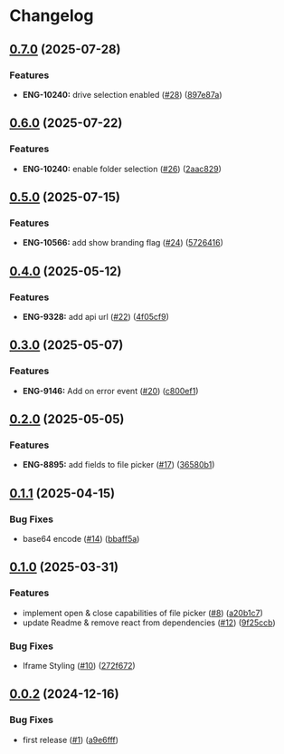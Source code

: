 # Changelog

## [0.7.0](https://github.com/StackOneHQ/file-picker/compare/file-picker-v0.6.0...file-picker-v0.7.0) (2025-07-28)


### Features

* **ENG-10240:** drive selection enabled ([#28](https://github.com/StackOneHQ/file-picker/issues/28)) ([897e87a](https://github.com/StackOneHQ/file-picker/commit/897e87ace8f6183fb51638ee819c9f4c528de526))

## [0.6.0](https://github.com/StackOneHQ/file-picker/compare/file-picker-v0.5.0...file-picker-v0.6.0) (2025-07-22)


### Features

* **ENG-10240:** enable folder selection ([#26](https://github.com/StackOneHQ/file-picker/issues/26)) ([2aac829](https://github.com/StackOneHQ/file-picker/commit/2aac8290887681180a605c74792861949d177c99))

## [0.5.0](https://github.com/StackOneHQ/file-picker/compare/file-picker-v0.4.0...file-picker-v0.5.0) (2025-07-15)


### Features

* **ENG-10566:** add show branding flag ([#24](https://github.com/StackOneHQ/file-picker/issues/24)) ([5726416](https://github.com/StackOneHQ/file-picker/commit/57264163eb4323be15a6487d5d159cdb71e9089d))

## [0.4.0](https://github.com/StackOneHQ/file-picker/compare/file-picker-v0.3.0...file-picker-v0.4.0) (2025-05-12)


### Features

* **ENG-9328:** add api url ([#22](https://github.com/StackOneHQ/file-picker/issues/22)) ([4f05cf9](https://github.com/StackOneHQ/file-picker/commit/4f05cf9e7245ecb8bce33250bd4633d08f6009af))

## [0.3.0](https://github.com/StackOneHQ/file-picker/compare/file-picker-v0.2.0...file-picker-v0.3.0) (2025-05-07)


### Features

* **ENG-9146:** Add on error event ([#20](https://github.com/StackOneHQ/file-picker/issues/20)) ([c800ef1](https://github.com/StackOneHQ/file-picker/commit/c800ef17a418e497bf3368ddb9f1e87e06cdd94a))

## [0.2.0](https://github.com/StackOneHQ/file-picker/compare/file-picker-v0.1.1...file-picker-v0.2.0) (2025-05-05)


### Features

* **ENG-8895:** add fields to file picker ([#17](https://github.com/StackOneHQ/file-picker/issues/17)) ([36580b1](https://github.com/StackOneHQ/file-picker/commit/36580b15756f749761578c92128a003005ffc7b4))

## [0.1.1](https://github.com/StackOneHQ/file-picker/compare/file-picker-v0.1.0...file-picker-v0.1.1) (2025-04-15)


### Bug Fixes

* base64 encode ([#14](https://github.com/StackOneHQ/file-picker/issues/14)) ([bbaff5a](https://github.com/StackOneHQ/file-picker/commit/bbaff5a73dc95ceb930c2c04f8e6be640de01d3c))

## [0.1.0](https://github.com/StackOneHQ/file-picker/compare/file-picker-v0.0.2...file-picker-v0.1.0) (2025-03-31)


### Features

* implement open & close capabilities of file picker ([#8](https://github.com/StackOneHQ/file-picker/issues/8)) ([a20b1c7](https://github.com/StackOneHQ/file-picker/commit/a20b1c7fee4fc466205e97f9185491236ed8e93e))
* update Readme & remove react from dependencies ([#12](https://github.com/StackOneHQ/file-picker/issues/12)) ([9f25ccb](https://github.com/StackOneHQ/file-picker/commit/9f25ccbf4c85ab6c476e3893a6e28f94be0ff1aa))


### Bug Fixes

* Iframe Styling ([#10](https://github.com/StackOneHQ/file-picker/issues/10)) ([272f672](https://github.com/StackOneHQ/file-picker/commit/272f6722445af3d7557acb967c0e9dbbe0a3c67a))

## [0.0.2](https://github.com/StackOneHQ/file-picker/compare/file-picker-v0.0.1...file-picker-v0.0.2) (2024-12-16)


### Bug Fixes

* first release ([#1](https://github.com/StackOneHQ/file-picker/issues/1)) ([a9e6fff](https://github.com/StackOneHQ/file-picker/commit/a9e6fff0c3174beffaab819396283f25d8b17cf6))
